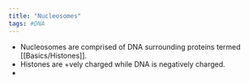 ```yaml
---
title: "Nucleosomes"
tags: #DNA
---
```


- Nucleosomes are comprised of DNA surrounding proteins termed [[Basics/Histones]].
- Histones are +vely charged while DNA is negatively charged.  
- 